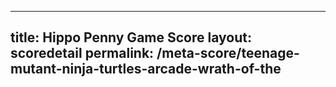 ---
        
title: Hippo Penny Game Score
layout: scoredetail
permalink: /meta-score/teenage-mutant-ninja-turtles-arcade-wrath-of-the
---